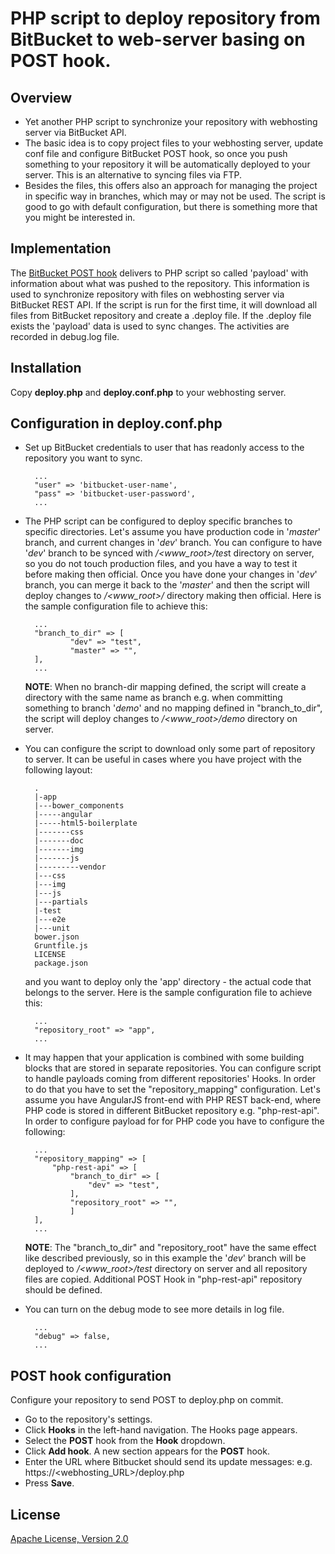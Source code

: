 # PHP script to deploy repository from BitBucket to web-server basing on POST hook. #

## Overview ##
* Yet another PHP script to synchronize your repository with webhosting server via BitBucket API. 
* The basic idea is to copy project files to your webhosting server, update conf file and configure BitBucket POST hook, so once you push something to your repository it will be automatically deployed to your server. This is an alternative to syncing files via FTP.
* Besides the files, this offers also an approach for managing the project in specific way in branches, which may or may not be used. The script is good to go with default configuration, but there is something more that you might be interested in.

## Implementation ##
The [BitBucket POST hook](https://confluence.atlassian.com/display/BITBUCKET/POST+hook+management) delivers to PHP script so called 'payload' with information about what was pushed to the repository. This information is used to synchronize repository with files on webhosting server via BitBucket REST API. If the script is run for the first time, it will download all files from BitBucket repository and create a .deploy file. If the .deploy file exists the 'payload' data is used to sync changes. The activities are recorded in debug.log file.

## Installation ##
Copy **deploy.php** and **deploy.conf.php** to your webhosting server.

## Configuration in deploy.conf.php ##
* Set up BitBucket credentials to user that has readonly access to the repository you want to sync.

		...
		"user" => 'bitbucket-user-name',
		"pass" => 'bitbucket-user-password',
		...

* The PHP script can be configured to deploy specific branches to specific directories. Let's assume you have production code in '*master*' branch, and current changes in '*dev*' branch. You can configure to have '*dev*' branch to be synced with  */<www_root>/tes*t directory on server, so you do not touch production files, and you have a way to test it before making then official. Once you have done your changes in '*dev*' branch, you can merge it back to the '*master*' and then the script will deploy changes to */<www_root>/* directory making then official. Here is the sample configuration file to achieve this: 

		...
		"branch_to_dir" => [
				"dev" => "test", 
				"master" => "",
		],
		...

	**NOTE**: When no branch-dir mapping defined, the script will create a directory with the same name as branch e.g. when committing something to branch '*demo*' and no mapping defined in "branch_to_dir", the script will deploy changes to  */<www_root>/demo* directory on server.

* You can configure the script to download only some part of repository to server. It can be useful in cases where you have project with the following layout:

		.
		|-app
		|---bower_components
		|-----angular
		|-----html5-boilerplate
		|-------css
		|-------doc
		|-------img
		|-------js
		|---------vendor
		|---css
		|---img
		|---js
		|---partials
		|-test
		|---e2e
		|---unit
		bower.json
		Gruntfile.js
		LICENSE
		package.json	


	and you want to deploy only the 'app' directory - the actual code that belongs to the server. Here is the sample configuration file to achieve this:

		...
		"repository_root" => "app",
		...

* It may happen that your application is combined with some building blocks that are stored in separate repositories. You can configure script to handle payloads coming from different repositories' Hooks. In order to do that you have to set the "repository_mapping" configuration. Let's assume you have AngularJS front-end with PHP REST back-end, where PHP code is stored in different BitBucket repository e.g. "php-rest-api". In order to configure payload for for PHP code you have to configure the following:

		...
		"repository_mapping" => [
			"php-rest-api" => [
				"branch_to_dir" => [
					"dev" => "test",
				],
				"repository_root" => "",
				]
		],
		...

	**NOTE**: The "branch_to_dir" and "repository_root" have the same effect like described previously, so in this example the '*dev*' branch will be deployed to */<www_root>/test* directory on server and all repository files are copied. Additional POST Hook in "php-rest-api" repository should be defined.

* You can turn on the debug mode to see more details in log file. 

		...
		"debug" => false,
		...

## POST hook configuration ##
Configure your repository to send POST to deploy.php on commit. 

* Go to the repository's  settings.
* Click **Hooks** in the left-hand navigation. The Hooks page appears.
* Select the **POST** hook from the **Hook** dropdown.
* Click **Add hook**. A new section appears for the **POST** hook.
* Enter the URL where Bitbucket should send its update messages: e.g. https://<webhosting_URL>/deploy.php
* Press **Save**.

## License ##
[Apache License, Version 2.0](http://www.apache.org/licenses/LICENSE-2.0)